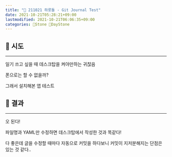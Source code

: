 ```yaml
---
title: "🌱 211021 하룻돌 - Git Journal Test"
date: 2021-10-21T05:28:21+09:00
lastmodified: 2021-10-21T06:06:35+09:00
categories: 🗿Stone 🌱DayStone
---
```


## 🗿 시도

---

일기 쓰고 싶을 때 데스크탑을 켜야만하는 귀찮음

폰으로는 할 수 없을까?

그래서 설치해본 앱 테스트

## 🗿 결과

---

오 된다!

파일명과 YAML만 수정하면 데스크탑에서 작성한 것과 똑같다!

다 좋은데 글을 수정할 때마다 자동으로 커밋을 하다보니 커밋이 지저분해지는 단점은 있는 것 같다..
